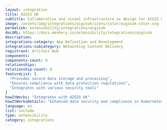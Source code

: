 ```yaml
---
layout: integration
title: AIGIS UK
subtitle: Collaborative and visual infrastructure as design for AIGIS UK
image: /assets/img/integrations/aigisuk/icons/color/aigisuk-color.svg
permalink: extensibility/integrations/aigisuk
docURL: https://docs.meshery.io/extensibility/integrations/aigisuk
description: 
integrations-category: App Definition and Development
integrations-subcategory: Networking Content Delivery
registrant: Artifact Hub
components: 
components-count: 0
relationships: 
relationship-count: 0
featureList: [
  "Provides secure data storage and processing",
  "Ensures compliance with data protection regulations",
  "Integrates with various security tools"
]
howItWorks: "Integrates with AIGIS UK"
howItWorksDetails: "Enhanced data security and compliance in Kubernetes"
language: en
list: include
type: extensibility
category: integrations
---
```

